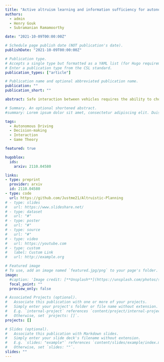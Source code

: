 ```yaml
---
title: "Active altruism learning and information sufficiency for autonomous driving"
authors:
  - admin
  - Henry Gouk
  - Subramanian Ramamoorthy

date: "2021-10-09T00:00:00Z"

# Schedule page publish date (NOT publication's date).
publishDate: "2021-10-09T00:00:00Z"

# Publication type.
# Accepts a single type but formatted as a YAML list (for Hugo requirements).
# Enter a publication type from the CSL standard.
publication_types: ["article"]

# Publication name and optional abbreviated publication name.
publication: ""
publication_short: ""

abstract: Safe interaction between vehicles requires the ability to choose actions that reveal the preferences of the other vehicles. Since exploratory actions often do not directly contribute to their objective, an interactive vehicle must also able to identify when it is appropriate to perform them. In this work we demonstrate how Active Learning methods can be used to incentivise an autonomous vehicle (AV) to choose actions that reveal information about the altruistic inclinations of another vehicle. We identify a property, Information Sufficiency, that a reward function should have in order to keep exploration from unnecessarily interfering with the pursuit of an objective. We empirically demonstrate that reward functions that do not have Information Sufficiency are prone to inadequate exploration, which can result in sub-optimal behaviour. We propose a reward definition that has Information Sufficiency, and show that it facilitates an AV choosing exploratory actions to estimate altruistic tendency, whilst also compensating for the possibility of conflicting beliefs between vehicles.

# Summary. An optional shortened abstract.
#summary: Lorem ipsum dolor sit amet, consectetur adipiscing elit. Duis posuere tellus ac convallis placerat. Proin tincidunt magna sed ex sollicitudin condimentum.

tags:
  - Autonomous Driving
  - Decision-making
  - Interaction
  - Game Theory

featured: true

hugoblox:
  ids:
    arxiv: 2110.04580

links:
- type: preprint
  provider: arxiv
  id: 2110.04580
- type: code
  url: https://github.com/Justme21/Altruistic-Planning
# - type: slides
#   url: https://www.slideshare.net/
# - type: dataset
#   url: "#"
# - type: poster
#   url: "#"
# - type: source
#   url: "#"
# - type: video
#   url: https://youtube.com
# - type: custom
#   label: Custom Link
#   url: http://example.org

# Featured image
# To use, add an image named `featured.jpg/png` to your page's folder. 
image:
  #caption: 'Image credit: [**Unsplash**](https://unsplash.com/photos/s9CC2SKySJM)'
  focal_point: ""
  preview_only: false

# Associated Projects (optional).
#   Associate this publication with one or more of your projects.
#   Simply enter your project's folder or file name without extension.
#   E.g. `internal-project` references `content/project/internal-project/index.md`.
#   Otherwise, set `projects: []`.
projects: []

# Slides (optional).
#   Associate this publication with Markdown slides.
#   Simply enter your slide deck's filename without extension.
#   E.g. `slides: "example"` references `content/slides/example/index.md`.
#   Otherwise, set `slides: ""`.
slides: ""
---
```


<!-- This work is driven by the results in my [previous paper](/publications/conference-paper/) on LLMs.

> [!NOTE]
> Create your slides in Markdown - click the *Slides* button to check out the example.

Add the publication's **full text** or **supplementary notes** here. You can use rich formatting such as including [code, math, and images](https://docs.hugoblox.com/content/writing-markdown-latex/). -->
